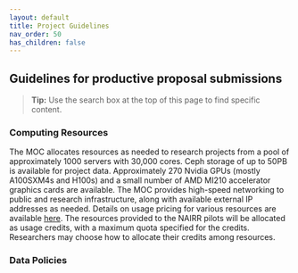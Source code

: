 ```yaml
---
layout: default
title: Project Guidelines
nav_order: 50
has_children: false
---
```


## Guidelines for productive proposal submissions 

> **Tip:** Use the search box at the top of this page to find specific content.


### Computing Resources
The MOC allocates resources as needed to research projects from a pool of approximately 1000 servers with 30,000 cores.  Ceph storage of up to 50PB is available for project data.    Approximately 270 Nvidia GPUs (mostly A100SXM4s and H100s) and a small number of AMD MI210 accelerator graphics cards are available.  The MOC provides high-speed networking to public and research infrastructure, along with available external IP addresses as needed.   Details on usage pricing for various resources are available [here](https://nerc-project.github.io/nerc-docs/get-started/cost-billing/how-pricing-works/). The resources provided to the NAIRR pilots will be allocated as usage credits, with a maximum quota specified for the credits.   Researchers may choose how to allocate their credits among resources.

### Data Policies 

